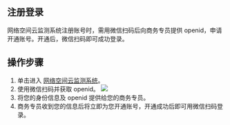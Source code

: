 ## 注册登录
网络空间云监测系统注册账号时，需用微信扫码后向商务专员提供 openid，申请开通账号。开通后，微信扫码即可成功登录。

## 操作步骤
1. 单击进入 [网络空间云监测系统](https://jiance.qq.com/user/login)。
2. 使用微信扫码并获取 openid。
![](https://qcloudimg.tencent-cloud.cn/raw/f45a3020d889e1da837d487eaf4b7e36.png)
3. 将您的身份信息及 openid 提供给您的商务专员。
4. 商务专员收到您的信息后将立即为您开通账号，开通成功后即可用微信扫码登录。
